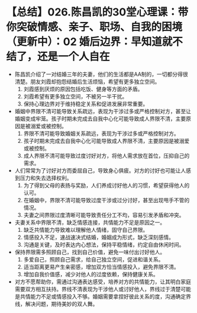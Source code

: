 # 【总结】026.陈昌凯的30堂心理课：带你突破情感、亲子、职场、自我的困境（更新中）：02 婚后边界：早知道就不结了，还是一个人自在

-   陈昌凯介绍了一对结婚三年的夫妻，他们的生活都是AA制的，一切都分得很清楚。朋友刘霞却抱怨结婚后生活烦恼，希望有更多独立空间。
    1.  刘霞感到厌烦的原因包括吃饭、健身等方面的矛盾。
    2.  刘霞希望有更多独立空间，不被另一半干扰。
    3.  保持心理边界对于维持稳定关系和促进发展非常重要。
-   婚姻中界限不清可能导致关系疏远，表现为干涉过多或严格控制对方，甚至让婚姻变成牢笼。孩子时期未完成去自我中心化可能导致成人界限不清，主要原因是被溺爱或被控制。
    1.  界限不清可能导致婚姻关系疏远，表现为干涉过多或严格控制对方。
    2.  孩子时期未完成去自我中心化可能导致成人界限不清，主要原因是被溺爱或被控制。
    3.  成人界限不清可能导致过度讨好对方，将他人需求放在首位，压抑自己的需求。
-   人们常常为了讨好对方而委屈自己，导致身心俱疲。对方的讨好也可能让人感到压力和失去选择权利。
    1.  为了得到父母的表扬与奖励，人们养成讨好他人的习惯，希望获得他人的认可。
    2.  在婚姻中，界限不清可能导致过度干涉或过分讨好，甚至出现甩手不管的情况。
    3.  夫妻之间界限过度清晰可能导致责任分工不均，容易引发矛盾和冲突。
-   夫妻关系中界限不清，缺乏情感连接，共情能力不足是原因之一。
    1.  缺乏共情能力导致难以理解他人情绪，固守自己界限。
    2.  情感投入不足，速战速决式结婚，婚姻成为形式，缺乏深刻感情。
    3.  沟通是关键，及时表达内心想法，保持平稳情绪，约定自由休闲时间。
-   保持界限需多照顾自己，找到自己价值，避免一味付出讨好他人。
    1.  多爱自己，照顾自己需求，给自己独立空间，促进和谐关系。
    2.  适当距离更易产生亲密感，增加双方恰当情感投入，避免界限不清。
    3.  增加自我价值感，减少对他人的过度依赖，保持健康关系。
-   对方不愿帮助你，需通过沟通表达感受，培养对方的共情能力，让其明白家庭需要双方相互扶持。界线不清表现为干涉他人或讨好他人，界线过于清楚可能是共情能力不足或情感投入不够。婚姻需要拿捏好彼此关系的度，沟通确定界线，解决问题，期待美妙的双人舞。